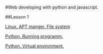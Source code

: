 #Web developing with python and javascript.


##Lesson 1

[Linux. APT manger. File system](1/1-linux-apt-fs)

[Python. Running programm.](1/3-ve)

[Python. Virtual environment.](1/3-ve)
